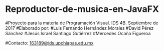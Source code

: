# Reproductor-de-musica-en-JavaFX
#Proyecto para la materia de Programación Visual. IDS 4B. Septiembre de 2017
#Elaborado por:
#Luis Fernando Hernández Morales
#David Pérez Sánchez
#Jesús Israel Santiago Gutiérrez 
#Mercedes Ocaña Figueroa

#Contacto: 163189@ids.upchiapas.edu.mx
